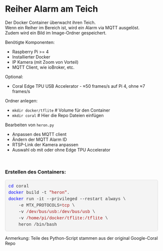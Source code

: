 <h1>Reiher Alarm am Teich</h1>

Der Docker Container überwacht ihren Teich.<br/>
Wenn ein Reiher im Bereich ist, wird ein Alarm via MQTT ausgelöst.<br/>
Zudem wird ein Bild im Image-Ordner gespeichert.<br/>

Benötigte Komponenten:<br/>
<ul><li>Raspberry Pi >= 4</li>
<li>Installierter Docker</li>
<li>IP Kamera (mit Zoom von Vorteil)</li>
<li>MQTT Client, wie ioBroker, etc.</li></ul>
Optional:
<ul><li>Coral Edge TPU USB Accelerator - ≈50 frames/s auf Pi 4, ohne ≈7 frames/s</li></ul>

Ordner anlegen:<br/>
<ul><li><code>mkdir docker/tflite</code> # Volume für den Container</li>
<li><code>mkdir coral</code> # Hier die Repo Dateien einfügen</li></ul>
Bearbeiten von <code>heron.py</code>
<ul><li>Anpassen des MQTT client</li>
<li>Ändern der MQTT Alarm ID</li>
<li>RTSP-Link der Kamera anpassen</li>
<li>Auswahl ob mit oder ohne Edge TPU Accelerator</li></ul><br/>

<h3>Erstellen des Containers:</h3>
<pre style="background-color: #f4f4f4; border: 1px solid #ddd; border-radius: 5px; padding: 10px; color: #333; font-family: 'Courier New', Courier, monospace; line-height: 1.5;">
<span style="color: #0000ff;">cd</span> coral
<span style="color: #0000ff;">docker</span> build -t <span style="color: #a31515;">"heron"</span>.
<span style="color: #0000ff;">docker</span> run -it --privileged --restart always \
    -e MTX_PROTOCOLS=<span style="color: #a31515;">tcp</span> \
    -v <span style="color: #a31515;">/dev/bus/usb:/dev/bus/usb</span> \
    -v <span style="color: #a31515;">/home/pi/docker/tflite:/tflite</span> \
    heron /bin/bash
</pre>
Anmerkung: Teile des Python-Script stammen aus der original Google-Coral Repo

